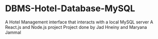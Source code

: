 # DBMS-Hotel-Database-MySQL
A Hotel Management interface that interacts with a local MySQL server
A React.js and Node.js project
Project done by Jad Hneiny and Maryana Jammal
